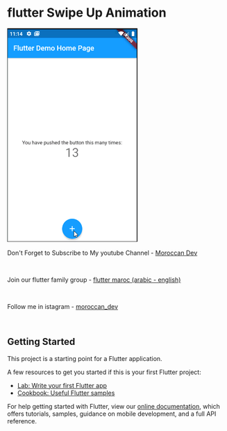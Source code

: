 # flutter Swipe Up Animation

<img src="/assets/screenshot.gif"></br>

<p>Don't Forget to Subscribe to My youtube Channel - <a href="https://www.youtube.com/channel/UCuArmx2gHQooKQ3oMLTbv2Q" rel="nofollow">Moroccan Dev</a></p></br>
<p>Join our flutter family group - <a href="http://bit.ly/2MkIVBE" rel="nofollow">flutter maroc (arabic - english)</a></p></br>

<p>Follow me in istagram - <a href="https://www.instagram.com/moroccan_dev/" rel="nofollow">moroccan_dev</a></p></br>


## Getting Started

This project is a starting point for a Flutter application.

A few resources to get you started if this is your first Flutter project:

- [Lab: Write your first Flutter app](https://flutter.dev/docs/get-started/codelab)
- [Cookbook: Useful Flutter samples](https://flutter.dev/docs/cookbook)

For help getting started with Flutter, view our
[online documentation](https://flutter.dev/docs), which offers tutorials,
samples, guidance on mobile development, and a full API reference.
